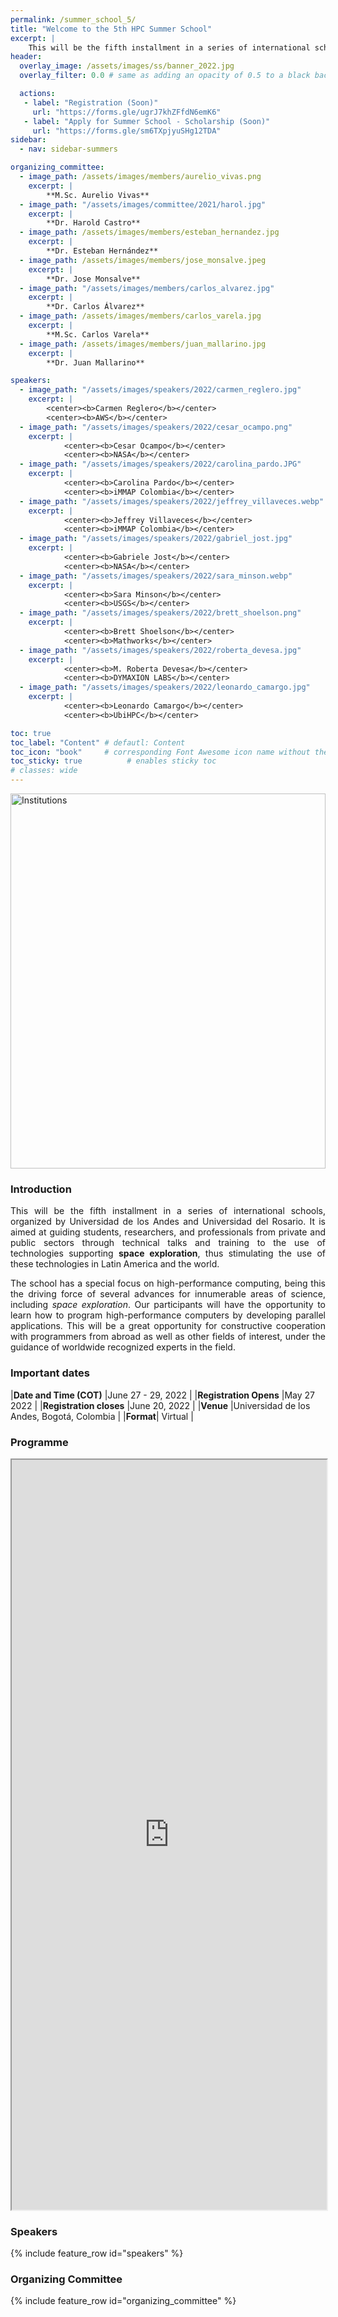 ```yaml
---
permalink: /summer_school_5/
title: "Welcome to the 5th HPC Summer School"
excerpt: |
    This will be the fifth installment in a series of international schools, organized by Universidad de Los Andes and Universidad del Rosario.  
header:
  overlay_image: /assets/images/ss/banner_2022.jpg
  overlay_filter: 0.0 # same as adding an opacity of 0.5 to a black background

  actions:
   - label: "Registration (Soon)"
     url: "https://forms.gle/ugrJ7khZFfdN6emK6"
   - label: "Apply for Summer School - Scholarship (Soon)"
     url: "https://forms.gle/sm6TXpjyuSHg12TDA"
sidebar:
  - nav: sidebar-summers

organizing_committee:
  - image_path: /assets/images/members/aurelio_vivas.png
    excerpt: |
        **M.Sc. Aurelio Vivas**
  - image_path: "/assets/images/committee/2021/harol.jpg"
    excerpt: |
        **Dr. Harold Castro**
  - image_path: /assets/images/members/esteban_hernandez.jpg
    excerpt: |
        **Dr. Esteban Hernández**
  - image_path: /assets/images/members/jose_monsalve.jpeg
    excerpt: |
        **Dr. Jose Monsalve**
  - image_path: "/assets/images/members/carlos_alvarez.jpg"
    excerpt: |
        **Dr. Carlos Álvarez**
  - image_path: /assets/images/members/carlos_varela.jpg
    excerpt: |
        **M.Sc. Carlos Varela** 
  - image_path: /assets/images/members/juan_mallarino.jpg
    excerpt: |
        **Dr. Juan Mallarino**

speakers:
  - image_path: "/assets/images/speakers/2022/carmen_reglero.jpg"
    excerpt: |
        <center><b>Carmen Reglero</b></center>
        <center><b>AWS</b></center>
  - image_path: "/assets/images/speakers/2022/cesar_ocampo.png"
    excerpt: |
            <center><b>Cesar Ocampo</b></center>
            <center><b>NASA</b></center>    
  - image_path: "/assets/images/speakers/2022/carolina_pardo.JPG"
    excerpt: |
            <center><b>Carolina Pardo</b></center>
            <center><b>iMMAP Colombia</b></center>
  - image_path: "/assets/images/speakers/2022/jeffrey_villaveces.webp"
    excerpt: |
            <center><b>Jeffrey Villaveces</b></center>
            <center><b>iMMAP Colombia</b></center>
  - image_path: "/assets/images/speakers/2022/gabriel_jost.jpg"
    excerpt: |
            <center><b>Gabriele Jost</b></center>
            <center><b>NASA</b></center>
  - image_path: "/assets/images/speakers/2022/sara_minson.webp"
    excerpt: |
            <center><b>Sara Minson</b></center>
            <center><b>USGS</b></center>
  - image_path: "/assets/images/speakers/2022/brett_shoelson.png"
    excerpt: |
            <center><b>Brett Shoelson</b></center>
            <center><b>Mathworks</b></center>
  - image_path: "/assets/images/speakers/2022/roberta_devesa.jpg"
    excerpt: |
            <center><b>M. Roberta Devesa</b></center>
            <center><b>DYMAXION LABS</b></center>
  - image_path: "/assets/images/speakers/2022/leonardo_camargo.jpg"
    excerpt: |
            <center><b>Leonardo Camargo</b></center>
            <center><b>UbiHPC</b></center>

toc: true
toc_label: "Content" # defautl: Content
toc_icon: "book"     # corresponding Font Awesome icon name without the "fa" prefix
toc_sticky: true          # enables sticky toc
# classes: wide
---
```


<img src="/assets/images/institutions/andes_rosario.PNG" alt="Institutions" height="600" style="display: block; margin-left: auto; margin-right: auto; width: 100%;">



### Introduction

<p style="text-align: justify; text-justify: inter-word;">This will be the fifth installment in a series of international schools, organized by Universidad de los Andes and Universidad del Rosario. It is aimed at guiding students, researchers, and professionals from private and public sectors through technical talks and training to the use of technologies supporting <b>space exploration</b>, thus stimulating the use of these technologies in Latin America and the world.</p>

<p style="text-align: justify; text-justify: inter-word;">The school has a special focus on high-performance computing, being this the driving force of several advances for innumerable areas of science, including <i>space exploration</i>. Our participants will have the opportunity to learn how to program high-performance computers by developing parallel applications. This will be a great opportunity for constructive cooperation with programmers from abroad as well as other fields of interest, under the guidance of worldwide recognized experts in the field.</p>

### Important dates

|**Date and Time (COT)** |June 27 - 29, 2022           |
|**Registration Opens** |May 27 2022                  |
|**Registration closes** |June 20, 2022                |
|**Venue** |Universidad de los Andes, Bogotá, Colombia |
|**Format**| Virtual | 

### Programme

<iframe height="1200" width="100%" scrolling="no" src="https://docs.google.com/spreadsheets/d/e/2PACX-1vRaKTIIsvgOIfp_AA6RY9FYhScK37JKpmoNreMG2rSgvh7C3BGB6gMnhxHvX9ECa22uwRZFrqMl8zzA/pubhtml?gid=95721650&amp;single=true&amp;widget=true&amp;headers=false&amp;chrome=false"></iframe>

### Speakers

{% include feature_row id="speakers" %}

<!-- ### Speakers affiliation -->
<!-- ### Collaborators -->

<!-- <center>
<img width="60%" src="/assets/images/institutions/ss_2022.PNG"> 
</center> -->

### Organizing Committee

{% include feature_row id="organizing_committee" %}
